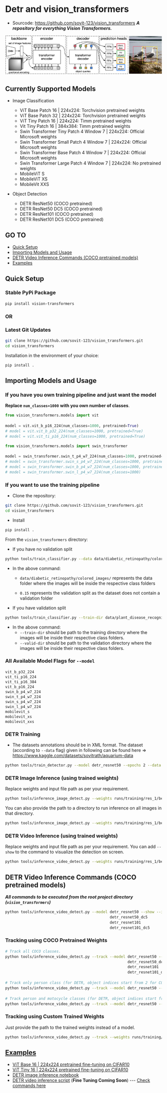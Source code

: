 # Detr and vision_transformers
* Sourcode: https://github.com/sovit-123/vision_transformers
***A repository for everything Vision Transformers.***

![](example_test_data/detr.png)

## Currently Supported Models

- Image Classification

  - ViT Base Patch 16 | 224x224: Torchvision pretrained weights
  - ViT Base Patch 32 | 224x224: Torchvision pretrained weights
  - ViT Tiny Patch 16 | 224x224: Timm pretrained weights
  - Vit Tiny Patch 16 | 384x384: Timm pretrained weights
  - Swin Transformer Tiny Patch 4 Window 7 | 224x224: Official Microsoft weights
  - Swin Transformer Small Patch 4 Window 7 | 224x224: Official Microsoft weights
  - Swin Transformer Base Patch 4 Window 7 | 224x224: Official Microsoft weights
  - Swin Transformer Large Patch 4 Window 7 | 224x224: No pretrained weights
  - MobileViT S
  - MobileViT XS
  - MobileVit XXS
- Object Detection
  - DETR ResNet50 (COCO pretrained)
  - DETR ResNet50 DC5 (COCO pretrained)
  - DETR ResNet101 (COCO pretrained)
  - DETR ResNet101 DC5 (COCO pretrained)

## GO TO

* [Quick Setup](#Quick-Setup)
* [Importing Models and Usage](#Importing-Models-and-Usage)
* [DETR Video Inference Commands (COCO pretrained models)](#DETR-Video-Inference-Commands-(COCO-pretrained-models))
* [Examples](#Examples)


## Quick Setup

### Stable PyPi Package

```bash
pip install vision-transformers
```

### OR

### Latest Git Updates

```bash
git clone https://github.com/sovit-123/vision_transformers.git
cd vision_transformers
```

Installation in the environment of your choice:

```bash
pip install .
```

## Importing Models and Usage

### If you have you own training pipeline and just want the model

**Replace `num_classes=1000`** **with you own number of classes**.

```python
from vision_transformers.models import vit

model = vit.vit_b_p16_224(num_classes=1000, pretrained=True)
# model = vit.vit_b_p32_224(num_classes=1000, pretrained=True)
# model = vit.vit_ti_p16_224(num_classes=1000, pretrained=True)
```

```python
from vision_transformers.models import swin_transformer

model = swin_transformer.swin_t_p4_w7_224(num_classes=1000, pretrained=True)
# model = swin_transformer.swin_s_p4_w7_224(num_classes=1000, pretrained=True)
# model = swin_transformer.swin_b_p4_w7_224(num_classes=1000, pretrained=True)
# model = swin_transformer.swin_l_p4_w7_224(num_classes=1000)
```

### If you want to use the training pipeline

* Clone the repository:

```bash
git clone https://github.com/sovit-123/vision_transformers.git
cd vision_transformers
```

* Install

```bash
pip install .
```

From the `vision_transformers` directory:

* If you have no validation split

```bash
python tools/train_classifier.py --data data/diabetic_retinopathy/colored_images/ 0.15 --epochs 5 --model vit_ti_p16_224
```

* In the above command:

  * `data/diabetic_retinopathy/colored_images/` represents the data folder where the images will be inside the respective class folders

  * `0.15` represents the validation split as the dataset does not contain a validation folder

* If you have validation split

```bash
python tools/train_classifier.py --train-dir data/plant_disease_recognition/train/ --valid-dir data/plant_disease_recognition/valid/ --epochs 5 --model vit_ti_p16_224
```

* In the above command:
  * `--train-dir` should be path to the training directory where the images will be inside their respective class folders.
  * `--valid-dir` should be path to the validation directory where the images will be inside their respective class folders.

### All Available Model Flags for `--model`

```
vit_b_p32_224
vit_ti_p16_224
vit_ti_p16_384
vit_b_p16_224
swin_b_p4_w7_224
swin_t_p4_w7_224
swin_s_p4_w7_224
swin_l_p4_w7_224
mobilevit_s
mobilevit_xs
mobilevit_xxs
```

### DETR Training

* The datasets annotations should be in XML format. The dataset (according to `--data` flag) given in following can be found here => https://www.kaggle.com/datasets/sovitrath/aquarium-data

```bash
python tools/train_detector.py --model detr_resnet50 --epochs 2 --data data/aquarium.yaml
```

### DETR Image Inference (using trained weights)

Replace weights and input file path as per your requirement.

```bash
python tools/inference_image_detect.py --weights runs/training/res_1/best_model.pth --input image.jpg
```

You can also provide the path to a directory to run inference on all images in that directory.

```bash
python tools/inference_image_detect.py --weights runs/training/res_1/best_model.pth --input image_directory
```

### DETR Video Inference (using trained weights)

Replace weights and input file path as per your requirement. You can add `--show` to the command to visualize the detection on screen.

```bash
python tools/inference_video_detect.py --weights runs/training/res_1/best_model.pth --input video.mp4
```

## DETR Video Inference Commands (COCO pretrained models)

***All commands to be executed from the root project directory (`vision_transformers`)***

```bash
python tools/inference_video_detect.py --model detr_resnet50 --show --input example_test_data/video_1.mp4
                                               detr_resnet50_dc5            <path/to/your/file>
                                               detr_resnet101               
                                               detr_resnet101_dc5
```

### Tracking using COCO Pretrained Weights

```bash
# Track all COCO classes.
python tools/inference_video_detect.py --track --model detr_resnet50 --show --input example_test_data/video_1.mp4
                                                       detr_resnet50_dc5            <path/to/your/file>
                                                       detr_resnet101               
                                                       detr_resnet101_dc5

# Track only person class (for DETR, object indices start from 2 for COCO pretrained models). Check `data/test_video_config.yaml` for more information.
python tools/inference_video_detect.py --track --model detr_resnet50 --show --input ../inference_data/video_4.mp4 --classes 2

# Track person and motocycle classes (for DETR, object indices start from 2 for COCO pretrained models). Check `data/test_video_config.yaml` for more information.
python tools/inference_video_detect.py --track --model detr_resnet50 --show --input ../inference_data/video_4.mp4 --classes 2 5
```

### Tracking using Custom Trained Weights

Just provide the path to the trained weights instead of a model.

```bash
python tools/inference_video_detect.py --track --weights runs/training/res_1/best_model.pth --show --input ../inference_data/video_4.mp4
```

## [Examples](https://github.com/sovit-123/vision_transformers/tree/main/examples)

- [ViT Base 16 | 224x224 pretrained fine-tuning on CIFAR10](https://github.com/sovit-123/vision_transformers/blob/main/examples/cifar10_vit_pretrained.ipynb)
- [ViT Tiny 16 | 224x224 pretrained fine-tuning on CIFAR10](https://github.com/sovit-123/vision_transformers/blob/main/examples/cifar10_vit_tiny_p16_224.ipynb)
- [DETR image inference notebook](https://github.com/sovit-123/vision_transformers/blob/main/examples/detr_image_inference.ipynb)
- [DETR video inference script](https://github.com/sovit-123/vision_transformers/blob/main/examples/detr_video_inference.py) (**Fine Tuning Coming Soon**) --- [Check commands here](#DETR-Video-Inference-Commands)
